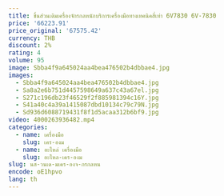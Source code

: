 ```yaml
---
title: ชิ้นส่วนเดิมเครื่องจักรกลหนักบริการเครื่องมือทางเทคนิคสี่เท่า 6V7830 6V-7830
price: '66223.91'
price_original: '67575.42'
currency: THB
discount: 2%
rating: 4
volume: 95
image: Sbba4f9a645024aa4bea476502b4dbbae4.jpg
images:
  - Sbba4f9a645024aa4bea476502b4dbbae4.jpg
  - Sa8a2e6b751d4457598649a637c43a67el.jpg
  - S271c196db23f46529f2f885981394c16Y.jpg
  - S41a40c4a39a1415087dbd10134c79c79N.jpg
  - Sd936d6088719431f8f1d5acaa312b6bf9.jpg
video: 4000263936482.mp4
categories:
  - name: เครื่องมือ
    slug: เคร-องม
  - name: อะไหล่ เครื่องมือ
    slug: อะไหล-เคร-องม
slug: นส-วนเด-มเคร-องจ-กรกลหน
encode: oE1hpvo
lang: th
---
```

  